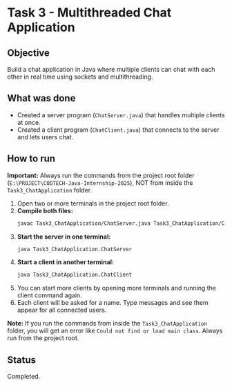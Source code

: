 # Task 3 - Multithreaded Chat Application

## Objective
Build a chat application in Java where multiple clients can chat with each other in real time using sockets and multithreading.

## What was done
- Created a server program (`ChatServer.java`) that handles multiple clients at once.
- Created a client program (`ChatClient.java`) that connects to the server and lets users chat.

## How to run
**Important:** Always run the commands from the project root folder (`E:\PROJECT\CODTECH-Java-Internship-2025`), NOT from inside the `Task3_ChatApplication` folder.

1. Open two or more terminals in the project root folder.
2. **Compile both files:**
   ```sh
   javac Task3_ChatApplication/ChatServer.java Task3_ChatApplication/ChatClient.java
   ```
3. **Start the server in one terminal:**
   ```sh
   java Task3_ChatApplication.ChatServer
   ```
4. **Start a client in another terminal:**
   ```sh
   java Task3_ChatApplication.ChatClient
   ```
5. You can start more clients by opening more terminals and running the client command again.
6. Each client will be asked for a name. Type messages and see them appear for all connected users.

**Note:** If you run the commands from inside the `Task3_ChatApplication` folder, you will get an error like `Could not find or load main class`. Always run from the project root.

## Status
Completed.
